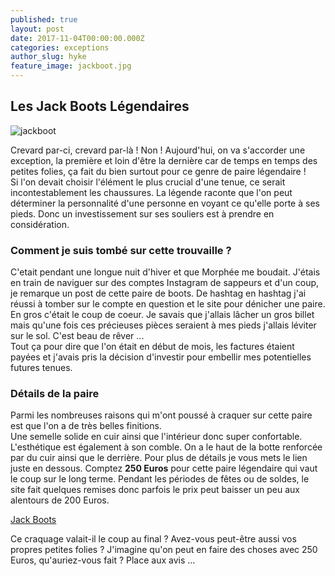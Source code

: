 ```yaml
---
published: true
layout: post
date: 2017-11-04T00:00:00.000Z
categories: exceptions
author_slug: hyke
feature_image: jackboot.jpg
---
```

## Les Jack Boots Légendaires

![jackboot]({{site.url}}/{{site.baseurl}}img/jackboot.jpg)

Crevard par-ci, crevard par-là ! Non ! Aujourd'hui, on va s'accorder une exception, la première et loin d'être la dernière car de temps en temps des petites folies, ça fait du bien surtout pour ce genre de paire légendaire !  
Si l'on devait choisir l'élément le plus crucial d'une tenue, ce serait incontestablement les chaussures. La légende raconte que l'on peut déterminer la personnalité d'une personne en voyant ce qu'elle porte à ses pieds. Donc un investissement sur ses souliers est à prendre en considération.

### Comment je suis tombé sur cette trouvaille ?

C'etait pendant une longue nuit d'hiver et que Morphée me boudait. J'étais en train de naviguer sur des comptes Instagram de sappeurs et d'un coup, je remarque un post de cette paire de boots. De hashtag en hashtag j'ai réussi à tomber sur le compte en question et le site pour dénicher une paire. En gros c'était le coup de coeur. Je savais que j'allais lâcher un gros billet mais qu'une fois ces précieuses pièces seraient à mes pieds j'allais léviter sur le sol. C'est beau de rêver ...  
Tout ça pour dire que l'on était en début de mois, les factures étaient payées et j'avais pris la décision d'investir pour embellir mes potentielles futures tenues.

### Détails de la paire

Parmi les nombreuses raisons qui m'ont poussé à craquer sur cette paire est que l'on a de très belles finitions.  
Une semelle solide en cuir ainsi que l'intérieur donc super confortable. L'esthétique est également à son comble. On a le haut de la botte renforcée par du cuir ainsi que le derrière. Pour plus de détails je vous mets le lien juste en dessous. Comptez **250 Euros** pour cette paire légendaire qui vaut le coup sur le long terme. Pendant les périodes de fêtes ou de soldes, le site fait quelques remises donc parfois le prix peut baisser un peu aux alentours de 200 Euros.

[Jack Boots](https://taftclothing.com/collections/shoes/products/the-jack-boot-in-brown?variant=32691207110)

Ce craquage valait-il le coup au final ? Avez-vous peut-être aussi vos propres petites folies ? J'imagine qu'on peut en faire des choses avec 250 Euros, qu'auriez-vous fait ? Place aux avis ...
